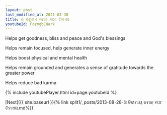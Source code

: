 ```yaml
---
layout: post
last_modified_at: 2021-03-30
title: ଓଁ କ୍ରୁତାଏ ନମାହ ୧୦୮ ଟିମଏସ
youtubeId: PozmgbCHark
---
```

 
 
Helps get goodness, bliss and peace and God's blessings
 
Helps remain focused, help generate inner energy 
 
Helps boost physical and mental health 
 
Helps remain grounded and generates a sense of gratitude towards the greater power 
 
Helps reduce bad karma
 
 
 
 


{% include youtubePlayer.html id=page.youtubeId %}
 
[Next]({{ site.baseurl }}{% link  split1/_posts/2013-08-28-ଓଁ ବିରାମାୟ ନମାହ ୧୦୮ ଟିମଏସ.md%})
 

